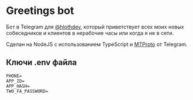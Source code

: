 # Greetings bot

Бот в Telegram для [@hlothdev](https://t.me/hlothdev), который приветствует всех моих новых собеседников и клиентов в нерабочие часы или когда я не в сети.

Сделан на NodeJS с использованием TypeScript и [MTProto](https://mtproto-core.js.org/) от Telegram.

## Ключи .env файла

```
PHONE=
APP_ID=
APP_HASH=
TWO_FA_PASSWORD=
```